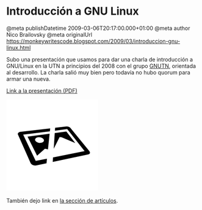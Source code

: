 # Introducción a GNU Linux

@meta publishDatetime 2009-03-06T20:17:00.000+01:00
@meta author Nico Brailovsky
@meta originalUrl https://monkeywritescode.blogspot.com/2009/03/introduccion-gnu-linux.html

Subo una presentación que usamos para dar una charla de introducción a GNU/Linux en la UTN a principios del 2008 con el grupo [GNUTN](/md_blog/youfoundadeadlink.md), orientada al desarrollo. La charla salió muy bien pero todavía no hubo quorum para armar una nueva.

[Link a la presentación (PDF)](/md_blog/youfoundadeadlink.md)

[![Original: ./blog_img/img_lost.png](/blog_img/img_lost.png)](/md_blog/youfoundadeadlink.md)

También dejo link en [la sección de artículos](/md_blog/youfoundadeadlink.md).

